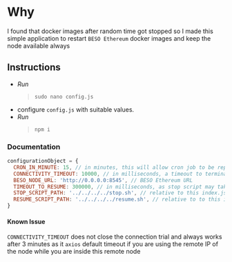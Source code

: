 # Why

  I found that docker images after random time got stopped so I made this simple application
  to restart `BESO Ethereum` docker images and keep the node available always

## Instructions

* *Run*
  > `sudo nano config.js`
* configure `config.js` with suitable values.
* *Run*
  > `npm i`

### Documentation
  
```javascript
configurationObject = {
  CRON_IN_MINUTE: 15, // in minutes, this will allow cron job to be repeated every certain time
  CONNECTIVITY_TIMEOUT: 10000, // in milliseconds, a timeout to terminate the connection trail to the node
  BESO_NODE_URL: 'http://0.0.0.0:8545', // BESO Ethereum URL
  TIMEOUT_TO_RESUME: 300000, // in milliseconds, as stop script may take some time so I create timeout until stop script done to resume the node.
  STOP_SCRIPT_PATH: '../../../../stop.sh', // relative to this index.js inside this application
  RESUME_SCRIPT_PATH: '../../../../resume.sh', // relative to to this index.js inside this application
}
```
  
#### Known Issue

  `CONNECTIVITY_TIMEOUT` does not close the connection trial and always works after 3 minutes
  as it `axios` default timeout if you are using the remote IP of the node
  while you are inside this remote node
